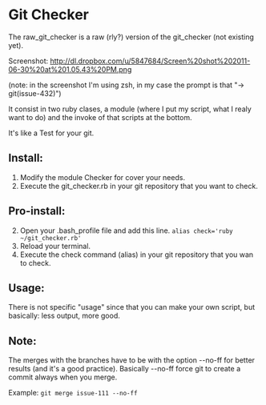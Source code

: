 Git Checker
===========

The raw_git_checker is a raw (rly?) version of the git_checker (not existing yet).

Screenshot: http://dl.dropbox.com/u/5847684/Screen%20shot%202011-06-30%20at%201.05.43%20PM.png

(note: in the screenshot I'm using zsh, in my case the prompt is that "-> git(issue-432)")

It consist in two ruby clases, a module (where I put my script, what I realy want to do) and the invoke of that scripts at the bottom.

It's like a Test for your git.

Install:
--------

1. Modify the module Checker for cover your needs.
2. Execute the git_checker.rb in your git repository that you want to check. 	 

Pro-install:
------------

2. Open your .bash_profile file and add this line.
`alias check='ruby ~/git_checker.rb'`
3. Reload your terminal.
4. Execute the check command (alias) in your git repository that you wan to check.

Usage:
------

There is not specific "usage" since that you can make your own script, but basically: less output, more good.

Note:
-----

The merges with the branches have to be with the option --no-ff for better results (and it's a good practice). Basically --no-ff force git to create a commit always when you merge.

Example:
`git merge issue-111 --no-ff`
